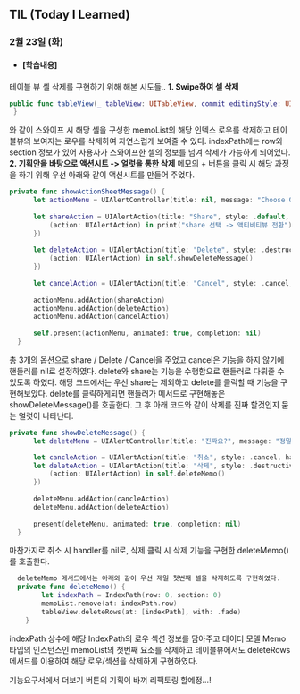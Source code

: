 ## TIL (Today I Learned)
### 2월 23일 (화)

- #### [학습내용]
테이블 뷰 셀 삭제를 구현하기 위해 해본 시도들..
  **1. Swipe하여 셀 삭제**
  
 ```swift
public func tableView(_ tableView: UITableView, commit editingStyle: UITableViewCell.EditingStyle, forRowAt indexPath: IndexPath) { if editingStyle == .delete { memoList.remove(at: indexPath.row) tableView.deleteRows(at: [indexPath], with: .fade) } 
  }
 ```
와 같이 스와이프 시 해당 셀을 구성한 memoList의 해당 인덱스 로우를 삭제하고 테이블뷰의 보여지는 로우를 삭제하여 자연스럽게 보여줄 수 있다.
  indexPath에는 row와 section 정보가 있어 사용자가 스와이프한 셀의 정보를 넘겨 삭제가 가능하게 되어있다.
**2. 기획안을 바탕으로 액션시트 -> 얼럿을 통한 삭제**
  메모의 + 버튼을 클릭 시 해당 과정을 하기 위해 우선 아래와 같이 액션시트를 만들어 주었다.

  ```swift
  private func showActionSheetMessage() {
        let actionMenu = UIAlertController(title: nil, message: "Choose Option", preferredStyle: .actionSheet)
     
        let shareAction = UIAlertAction(title: "Share", style: .default, handler: {
            (action: UIAlertAction) in print("share 선택 -> 액티비티뷰 전환")
        })
     
        let deleteAction = UIAlertAction(title: "Delete", style: .destructive, handler: {
            (action: UIAlertAction) in self.showDeleteMessage()
        })
     
        let cancelAction = UIAlertAction(title: "Cancel", style: .cancel, handler: nil)
     
        actionMenu.addAction(shareAction)
        actionMenu.addAction(deleteAction)
        actionMenu.addAction(cancelAction)
     
        self.present(actionMenu, animated: true, completion: nil)
    }
```
총 3개의 옵션으로 share / Delete / Cancel을 주었고 cancel은 기능을 하지 않기에 핸들러를 nil로 설정하였다. delete와 share는 기능을 수행함으로 핸들러로 다뤄줄 수 있도록 하였다.
해당 코드에서는 우선 share는 제외하고 delete를 클릭할 때 기능을 구현해보았다. 
  delete를 클릭하게되면 핸들러가 메서드로 구현해놓은 showDeleteMessage()를 호출한다.
그 후 아래 코드와 같이 삭제를 진짜 할것인지 묻는 얼럿이 나타난다.
  ```swift
  private func showDeleteMessage() {
        let deleteMenu = UIAlertController(title: "진짜요?", message: "정말로 삭제하시겠어요?", preferredStyle: UIAlertController.Style.alert)
  
        let cancleAction = UIAlertAction(title: "취소", style: .cancel, handler: nil)
        let deleteAction = UIAlertAction(title: "삭제", style: .destructive, handler: {
            (action: UIAlertAction) in self.deleteMemo()
        })
         
        deleteMenu.addAction(cancleAction)
        deleteMenu.addAction(deleteAction)
         
        present(deleteMenu, animated: true, completion: nil)
    }
  ```
마찬가지로 취소 시 handler를 nil로, 삭제 클릭 시 삭제 기능을 구현한 deleteMemo()를 호출한다.
```swift
  deleteMemo 메서드에서는 아래와 같이 우선 제일 첫번째 셀을 삭제하도록 구현하였다.
  private func deleteMemo() {
        let indexPath = IndexPath(row: 0, section: 0)
        memoList.remove(at: indexPath.row)
        tableView.deleteRows(at: [indexPath], with: .fade)
    }
```
  indexPath 상수에 해당 IndexPath의 로우 섹션 정보를 담아주고 데이터 모델 Memo 타입의 인스턴스인 memoList의 첫번째 요소를 삭제하고 테이블뷰에서도 deleteRows 메서드를 이용하여 해당 로우/섹션을 삭제하게 구현하였다.
  
  기능요구서에서 더보기 버튼의 기획이 바껴 리팩토링 할예정…!

